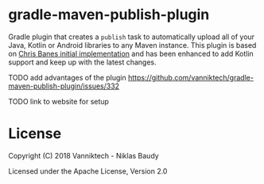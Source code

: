 # gradle-maven-publish-plugin

Gradle plugin that creates a `publish` task to automatically upload all of your Java, Kotlin or Android
libraries to any Maven instance. This plugin is based on [Chris Banes initial implementation](https://github.com/chrisbanes/gradle-mvn-push)
and has been enhanced to add Kotlin support and keep up with the latest changes.

TODO add advantages of the plugin https://github.com/vanniktech/gradle-maven-publish-plugin/issues/332

TODO link to website for setup

# License

Copyright (C) 2018 Vanniktech - Niklas Baudy

Licensed under the Apache License, Version 2.0
